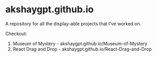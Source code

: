 # akshaygpt.github.io
A repository for all the display-able projects that I've worked on.

Checkout:
1) Museum of Mystery - akshaygpt.github.io/Museum-of-Mystery
2) React Drag and Drop - akshaygpt.github.io/React-Drag-and-Drop

